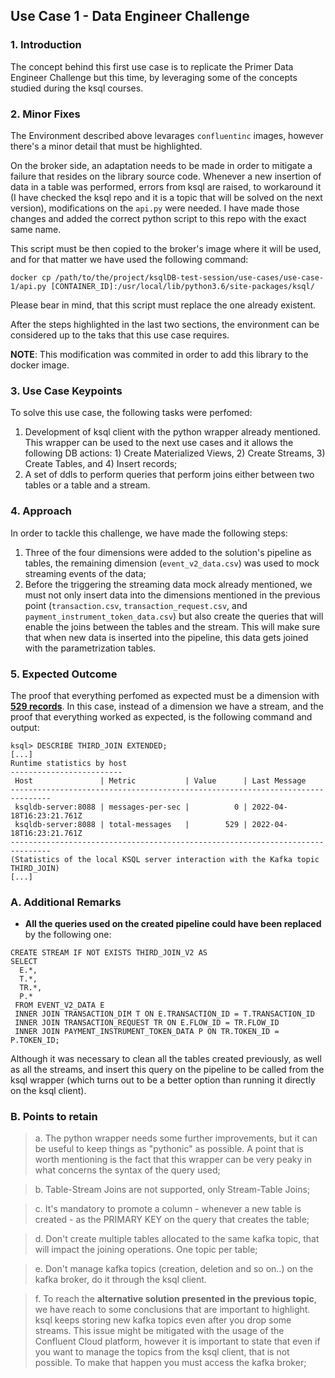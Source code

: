## **Use Case 1 - Data Engineer Challenge**

### **1. Introduction**

The concept behind this first use case is to replicate the Primer Data Engineer Challenge but this time, by leveraging some of the concepts studied during the ksql courses.

### **2. Minor Fixes**

The Environment described above levarages `confluentinc` images, however there's a minor detail that must be highlighted.

On the broker side, an adaptation needs to be made in order to mitigate a failure that resides on the library source code. Whenever a new insertion of data in a table was performed, errors from ksql are raised, to workaround it (I have checked the ksql repo and it is a topic that will be solved on the next version), modifications on the `api.py` were needed. I have made those changes and added the correct python script to this repo with the exact same name.

This script must be then copied to the broker's image where it will be used, and for that matter we have used the following command:

````
docker cp /path/to/the/project/ksqlDB-test-session/use-cases/use-case-1/api.py [CONTAINER_ID]:/usr/local/lib/python3.6/site-packages/ksql/
````

Please bear in mind, that this script must replace the one already existent.

After the steps highlighted in the last two sections, the environment can be considered up to the taks that this use case requires.

**NOTE**: This modification was commited in order to add this library to the docker image.

### **3. Use Case Keypoints**

To solve this use case, the following tasks were perfomed:

1. Development of ksql client with the python wrapper already mentioned. This wrapper can be used to the next use cases and it allows the following DB actions: 1) Create Materialized Views, 2) Create Streams, 3) Create Tables, and 4) Insert records;
2. A set of ddls to perform queries that perform joins either between two tables or a table and a stream.

### **4. Approach**

In order to tackle this challenge, we have made the following steps:

1. Three of the four dimensions were added to the solution's pipeline as tables, the remaining dimension (`event_v2_data.csv`) was used to mock streaming events of the data;
2. Before the triggering the streaming data mock already mentioned, we must not only insert data into the dimensions mentioned in the previous point (`transaction.csv`, `transaction_request.csv`, and `payment_instrument_token_data.csv`) but also create the queries that will enable the joins between the tables and the stream. This will make sure that when new data is inserted into the pipeline, this data gets joined with the parametrization tables.

### **5. Expected Outcome**

The proof that everything perfomed as expected must be a dimension with <u>**529 records**</u>. In this case, instead of a dimension we have a stream, and the proof that everything worked as expected, is the following command and output:

````
ksql> DESCRIBE THIRD_JOIN EXTENDED;
[...]
Runtime statistics by host
-------------------------
 Host               | Metric           | Value      | Last Message             
-------------------------------------------------------------------------------
 ksqldb-server:8088 | messages-per-sec |          0 | 2022-04-18T16:23:21.761Z 
 ksqldb-server:8088 | total-messages   |        529 | 2022-04-18T16:23:21.761Z 
-------------------------------------------------------------------------------
(Statistics of the local KSQL server interaction with the Kafka topic THIRD_JOIN)
[...]
````

### **A. Additional Remarks**

- **All the queries used on the created pipeline could have been replaced** by the following one:

````
CREATE STREAM IF NOT EXISTS THIRD_JOIN_V2 AS
SELECT
  E.*, 
  T.*,
  TR.*,
  P.*
 FROM EVENT_V2_DATA E
 INNER JOIN TRANSACTION_DIM T ON E.TRANSACTION_ID = T.TRANSACTION_ID
 INNER JOIN TRANSACTION_REQUEST TR ON E.FLOW_ID = TR.FLOW_ID
 INNER JOIN PAYMENT_INSTRUMENT_TOKEN_DATA P ON TR.TOKEN_ID = P.TOKEN_ID;
````

Although it was necessary to clean all the tables created previously, as well as all the streams, and insert this query on the pipeline to be called from the ksql wrapper (which turns out to be a better option than running it directly on the ksql client).


### **B. Points to retain**

> a. The python wrapper needs some further improvements, but it can be useful to keep things as "pythonic" as possible. A point that is worth mentioning is the fact that this wrapper can be very peaky in what concerns the syntax of the query used;

> b. Table-Stream Joins are not supported, only Stream-Table Joins;

> c. It's mandatory to promote a column - whenever a new table is created - as the PRIMARY KEY on the query that creates the table;

> d. Don't create multiple tables allocated to the same kafka topic, that will impact the joining operations. One topic per table;

> e. Don't manage kafka topics (creation, deletion and so on..) on the kafka broker, do it through the ksql client.

> f. To reach the **alternative solution presented in the previous topic**, we have reach to some conclusions that are important to highlight. ksql keeps storing new kafka topics even after you drop some streams. This issue might be mitigated with the usage of the Confluent Cloud platform, however it is important to state that even if you want to manage the topics from the ksql client, that is not possible. To make that happen you must access the kafka broker;



